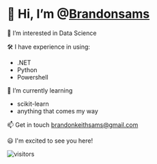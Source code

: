 # 👋 Hi, I’m @[Brandonsams](https://github.com/Brandonsams)

👀 I’m interested in Data Science

🛠 I have experience in using:

- .NET
- Python
- Powershell

🌱 I’m currently learning

- scikit-learn
- anything that comes my way

📫 Get in touch brandonkeithsams@gmail.com

😃 I'm excited to see you here!

![visitors](https://visitor-badge.glitch.me/badge?page_id=page.id)
